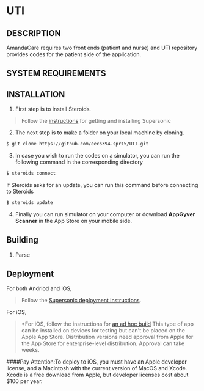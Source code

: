 # UTI

## DESCRIPTION
AmandaCare requires two front ends (patient and nurse) and UTI repository provides codes for the patient side of the application.

## SYSTEM REQUIREMENTS


## INSTALLATION
1. First step is to install Steroids.
> Follow the [instructions](https://academy.appgyver.com/installwizard/steps#/home) for getting and installing Supersonic

2. The next step is to make a folder on your local machine by cloning.
```bash
$ git clone https://github.com/eecs394-spr15/UTI.git
```
3. In case you wish to run the codes on a simulator, you can run the following command in the corresponding directory
```bash
$ steroids connect
```
If Steroids asks for an update, you can run this command before connecting to Steroids
```bash
$ steroids update
```
4. Finally you can run simulator on your computer or download **AppGyver Scanner** in the App Store on your mobile side.

## Building
1. Parse

## Deployment

For both Andriod and iOS,
>Follow the [Supersonic deployment instructions](http://docs.appgyver.com/tooling/build-service/build-settings/deploying-to-cloud/).

For iOS, 
>*For iOS, follow the instructions for [an ad hoc build](http://docs.appgyver.com/tooling/build-service/build-settings/building-a-debug-build/) This type of app can be installed on devices for testing but can't be placed on the Apple App Store. Distribution versions need approval from Apple for the App Store for enterprise-level distribution. Approval can take weeks.

####Pay Attention:To deploy to iOS, you must have an Apple developer license, and a Macintosh with the current version of MacOS and Xcode. Xcode is a free download from Apple, but developer licenses cost about $100 per year.

